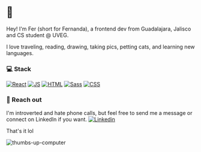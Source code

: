 # 👋
Hey! I'm Fer (short for Fernanda), a frontend dev from Guadalajara, Jalisco and CS student @ UVEG.

I love traveling, reading, drawing, taking pics, petting cats, and learning new languages.

### 💻 Stack
[![React](https://img.shields.io/badge/-React-black?style=flat-square&logo=react&link=https://github.com/ferlu/)](https://github.com/ferlu/) [![JS](https://img.shields.io/badge/-JS-black?style=flat-square&logo=javascript&link=https://github.com/ferlu/)](https://github.com/ferlu/) [![HTML](https://img.shields.io/badge/-HTML-E34F26?style=flat-square&logo=html5&logoColor=white&link=https://github.com/ferlu/)](https://github.com/ferlu/) [![Sass](https://img.shields.io/badge/-Sass-FF69B4?style=flat-square&logo=sass&logoColor=white&link=https://github.com/ferlu/)](https://github.com/ferlu/) [![CSS](https://img.shields.io/badge/-CSS-1572B6?style=flat-square&logo=css3&link=https://github.com/ferlu/)](https://github.com/ferlu/)

### 📮  Reach out
I'm introverted and hate phone calls, but feel free to send me a message or connect on LinkedIn if you want.
[![Linkedin](https://img.shields.io/badge/-LinkedIn-blue?style=flat-square&logo=linkedin&logoColor=white&link=https://www.linkedin.com/in/fernandalu/)](https://www.linkedin.com/in/fernandalu/)

That's it lol


![thumbs-up-computer](https://github.com/ferlu/ferlu/assets/24488600/83a0183a-8c09-4595-a1a6-f6af443c99a5)

